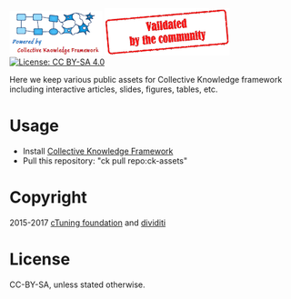 [![logo](https://github.com/ctuning/ck-guide-images/blob/master/logo-powered-by-ck.png)](http://cKnowledge.org)
[![logo](https://github.com/ctuning/ck-guide-images/blob/master/logo-validated-by-the-community-simple.png)](http://cTuning.org)
[![License: CC BY-SA 4.0](https://licensebuttons.net/l/by-sa/4.0/80x15.png)](http://creativecommons.org/licenses/by-sa/4.0/)

Here we keep various public assets for Collective Knowledge framework
including interactive articles, slides, figures, tables, etc.

Usage
=====

* Install [Collective Knowledge Framework](https://github.com/ctuning/ck)
* Pull this repository: "ck pull repo:ck-assets"

Copyright
=========
2015-2017 [cTuning foundation](http://cTuning.org) and [dividiti](http://dividiti.com)

License
=======
CC-BY-SA, unless stated otherwise.

